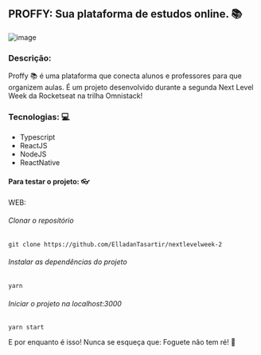 ## PROFFY: Sua plataforma de estudos online. :books:

![image](https://user-images.githubusercontent.com/51251287/89345267-8347d380-d67d-11ea-83a1-c1d481a54587.png)

### Descrição:
Proffy</b> :books: é uma plataforma que conecta alunos e professores para que organizem aulas. É um projeto desenvolvido durante a segunda Next Level Week
da Rocketseat na trilha Omnistack!

### Tecnologias: 💻
- Typescript
- ReactJS
- NodeJS
- ReactNative

#### Para testar o projeto: 👓
WEB:

###### Clonar o repositório
```git clone https://github.com/ElladanTasartir/nextlevelweek-2```

###### Instalar as dependências do projeto
```yarn```

###### Iniciar o projeto na localhost:3000
```yarn start```

E por enquanto é isso!
Nunca se esqueça que:
Foguete não tem ré! 🚀
